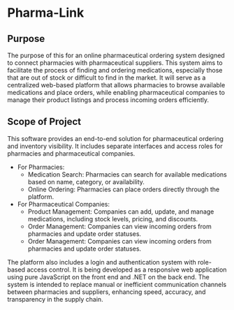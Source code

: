 <h1>Pharma-Link</h1>

<h2>Purpose</h2>
<div>The purpose of this for an online pharmaceutical ordering system designed to connect pharmacies with pharmaceutical suppliers. This system aims to facilitate the process of finding and ordering medications, especially those that are out of stock or difficult to find in the market. It will serve as a centralized web-based platform that allows pharmacies to browse available medications and place orders, while enabling pharmaceutical companies to manage their product listings and process incoming orders efficiently.</div>

<h2>Scope of Project</h2>
<div>This software provides an end-to-end solution for pharmaceutical ordering and inventory visibility. It includes separate interfaces and access roles for pharmacies and pharmaceutical companies.</div>
<ul>
  <li>For Pharmacies:
    <ul>
      <li> Medication Search: Pharmacies can search for available medications based on name, category, or availability.</li>
      <li>Online Ordering: Pharmacies can place orders directly through the platform.</li>
    </ul>
  </li>
  <li>For Pharmaceutical Companies:
    <ul>
      <li> Product Management: Companies can add, update, and manage medications, including stock levels, pricing, and discounts.</li>
      <li>Order Management: Companies can view incoming orders from pharmacies and update order statuses.</li>
      <li>Order Management: Companies can view incoming orders from pharmacies and update order statuses.</li>
    </ul>
  </li>
</ul>

<div>
  The platform also includes a login and authentication system with role-based access control. It is being developed as a responsive web application using pure JavaScript on the front end and .NET on the back end. The system is intended to replace manual or inefficient communication channels between pharmacies and suppliers, enhancing speed, accuracy, and transparency in the supply chain.


</div>

